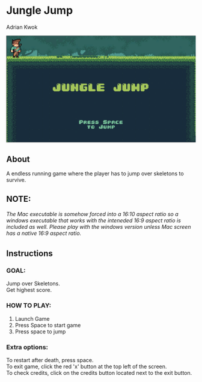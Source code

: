# Jungle Jump  
Adrian Kwok  

![Jungle Jump Start Screen](JungleJumpStartScreen.png)

## About  
A endless running game where the player has to jump over skeletons to survive.  

## NOTE:
###### The Mac executable is somehow forced into a 16:10 aspect ratio so a windows executable that works with the inteneded 16:9 aspect ratio is included as well.  Please play with the windows version unless Mac screen has a native 16:9 aspect ratio.

## Instructions
### GOAL:  
Jump over Skeletons.  
Get highest score.  

### HOW TO PLAY:  
1. Launch Game  
2. Press Space to start game  
3. Press space to jump  

### Extra options:
To restart after death, press space.  
To exit game, click the red 'x' button at the top left of the screen.  
To check credits, click on the credits button located next to the exit button.  

